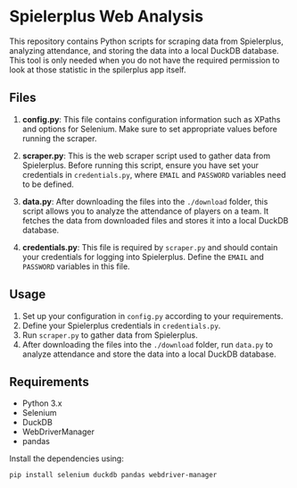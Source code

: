 # Spielerplus Web Analysis

This repository contains Python scripts for scraping data from Spielerplus, analyzing attendance, and storing the data into a local DuckDB database.
This tool is only needed when you do not have the required permission to look at those statistic in the spilerplus app itself.

## Files

1. **config.py**: This file contains configuration information such as XPaths and options for Selenium. Make sure to set appropriate values before running the scraper.

2. **scraper.py**: This is the web scraper script used to gather data from Spielerplus. Before running this script, ensure you have set your credentials in `credentials.py`, where `EMAIL` and `PASSWORD` variables need to be defined.

3. **data.py**: After downloading the files into the `./download` folder, this script allows you to analyze the attendance of players on a team. It fetches the data from downloaded files and stores it into a local DuckDB database.

4. **credentials.py**: This file is required by `scraper.py` and should contain your credentials for logging into Spielerplus. Define the `EMAIL` and `PASSWORD` variables in this file.

## Usage

1. Set up your configuration in `config.py` according to your requirements.
2. Define your Spielerplus credentials in `credentials.py`.
3. Run `scraper.py` to gather data from Spielerplus.
4. After downloading the files into the `./download` folder, run `data.py` to analyze attendance and store the data into a local DuckDB database.

## Requirements

- Python 3.x
- Selenium
- DuckDB
- WebDriverManager
- pandas

Install the dependencies using:
```sh
pip install selenium duckdb pandas webdriver-manager
```

